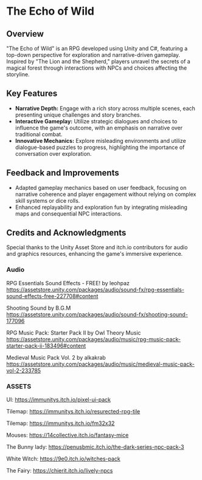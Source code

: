 # The Echo of Wild

## Overview
"The Echo of Wild" is an RPG developed using Unity and C#, featuring a top-down perspective for exploration and narrative-driven gameplay. Inspired by "The Lion and the Shepherd," players unravel the secrets of a magical forest through interactions with NPCs and choices affecting the storyline.

## Key Features
- **Narrative Depth:** Engage with a rich story across multiple scenes, each presenting unique challenges and story branches.
- **Interactive Gameplay:** Utilize strategic dialogues and choices to influence the game's outcome, with an emphasis on narrative over traditional combat.
- **Innovative Mechanics:** Explore misleading environments and utilize dialogue-based puzzles to progress, highlighting the importance of conversation over exploration.

## Feedback and Improvements
- Adapted gameplay mechanics based on user feedback, focusing on narrative coherence and player engagement without relying on complex skill systems or dice rolls.
- Enhanced replayability and exploration fun by integrating misleading maps and consequential NPC interactions.

## Credits and Acknowledgments
Special thanks to the Unity Asset Store and itch.io contributors for audio and graphics resources, enhancing the game's immersive experience.
### Audio
RPG Essentials Sound Effects - FREE! by leohpaz https://assetstore.unity.com/packages/audio/sound-fx/rpg-essentials-sound-effects-free-227708#content

Shooting Sound by B.G.M https://assetstore.unity.com/packages/audio/sound-fx/shooting-sound-177096 

RPG Music Pack: Starter Pack II by Owl Theory Music https://assetstore.unity.com/packages/audio/music/rpg-music-pack-starter-pack-ii-183496#content 

Medieval Music Pack Vol. 2 by alkakrab https://assetstore.unity.com/packages/audio/music/medieval-music-pack-vol-2-233785 

### ASSETS
UI: https://immunitys.itch.io/pixel-ui-pack

Tilemap: https://immunitys.itch.io/resurected-rpg-tile

Tilemap: https://immunitys.itch.io/fm32x32

Mouses: https://14collective.itch.io/fantasy-mice

The Bunny lady: https://penusbmic.itch.io/the-dark-series-npc-pack-3

White Witch: https://9e0.itch.io/witches-pack

The Fairy: https://chierit.itch.io/lively-npcs


